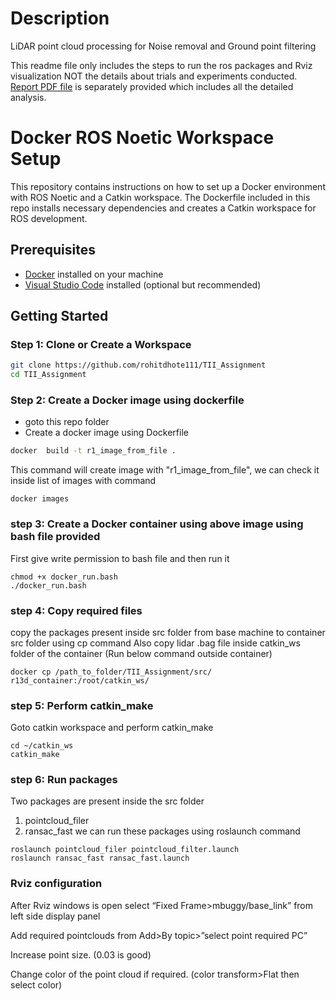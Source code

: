# Description
LiDAR point cloud processing for Noise removal and Ground point filtering

This readme file only includes the steps to run the ros packages and Rviz visualization NOT the details about trials and experiments conducted.
[Report PDF file](Report_TII_Assignment.pdf) is separately provided which includes all the detailed analysis.

# Docker ROS Noetic Workspace Setup

This repository contains instructions on how to set up a Docker environment with ROS Noetic and a Catkin workspace. The Dockerfile included in this repo installs necessary dependencies and creates a Catkin workspace for ROS development.

## Prerequisites

- [Docker](https://docs.docker.com/get-docker/) installed on your machine
- [Visual Studio Code](https://code.visualstudio.com/) installed (optional but recommended)

## Getting Started

### Step 1: Clone or Create a Workspace
```bash
git clone https://github.com/rohitdhote111/TII_Assignment
cd TII_Assignment
```
### Step 2: Create a Docker image using dockerfile

- goto this repo folder 
- Create a docker image using Dockerfile

```bash 
docker  build -t r1_image_from_file .
```
This command will create image with "r1_image_from_file", we can check it inside list of images with command
```
docker images
```
### step 3: Create a Docker container using above image using bash file provided

First give write permission to bash file and then run it

```
chmod +x docker_run.bash
./docker_run.bash
```

### step 4: Copy required files

copy the packages present inside src folder from base machine to container src folder using cp command
Also copy lidar .bag file inside catkin_ws folder of the container
(Run below command outside container)

```
docker cp /path_to_folder/TII_Assignment/src/ r13d_container:/root/catkin_ws/
```

### step 5: Perform catkin_make

Goto catkin workspace and perform catkin_make 

```
cd ~/catkin_ws
catkin_make
```

### step 6: Run packages
  Two packages are present inside the src folder
 1. pointcloud_filer
 2. ransac_fast
we can run these packages using roslaunch command
```
roslaunch pointcloud_filer pointcloud_filter.launch
roslaunch ransac_fast ransac_fast.launch
```
### Rviz configuration
After Rviz windows is open select “Fixed Frame>mbuggy/base_link” from left side display panel

Add required pointclouds from Add>By topic>”select point required PC”

Increase point size. (0.03 is good)

Change color of the point cloud if required. (color transform>Flat then select color)
